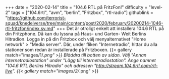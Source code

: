 +++
date = "2020-02-14"
title = "104.6 RTL på FritzFon!"
difficulty = "level-2"
tags = ["104.6rtl", "avm", "berlin", "Fritzbox", "rtl-radio"]
githublink = "https://github.com/terrorist-squad/knedelverse/tree/main/content/post/2020/february/20200214-1046-rtl-fritzfon/index.sv.md"
+++
Det är otroligt enkelt att installera 104.6 RTL på din Fritzphone. Då kan du lyssna på Haus- und Garten- Weit Berlins Hitradion. Logga in på din Fritzbox och välj menyalternativet "Home network" > "Media server". Där, under fliken "Internetradio", hittar du alla stationer som redan är installerade på Fritzboxen.
{{< gallery match="images/1/*.png" >}}
Bläddra till botten av sidan. Välj "Annan internetradiostation" under "Lägg till internetradiostation". Ange namnet "104.6 RTL Berlins Hitradio" och adressen "http://stream.104.6rtl.com/rtl-live".
{{< gallery match="images/2/*.png" >}}
